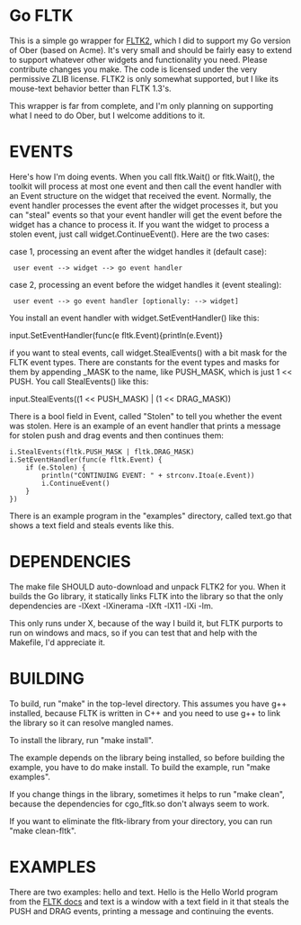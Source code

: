 Go FLTK
=======

This is a simple go wrapper for [FLTK2](http://www.fltk.org/doc-2.0/html/index.html), which I did to support my Go version of Ober (based on Acme).  It's very small and should be fairly easy to extend to support whatever other widgets and functionality you need.  Please contribute changes you make.  The code is licensed under the very permissive ZLIB license.  FLTK2 is only somewhat supported, but I like its mouse-text behavior better than FLTK 1.3's.

This wrapper is far from complete, and I'm only planning on supporting what I need to do Ober, but I welcome additions to it.

EVENTS
======

Here's how I'm doing events.  When you call fltk.Wait() or fltk.Wait(), the toolkit will process at most one event and then call the event handler with an Event structure on the widget that received the event.  Normally, the event handler processes the event after the widget processes it, but you can "steal" events so that your event handler will get the event before the widget has a chance to process it.  If you want the widget to process a stolen event, just call widget.ContinueEvent().  Here are the two cases:

case 1, processing an event after the widget handles it (default case):

     user event --> widget --> go event handler

case 2, processing an event before the widget handles it (event stealing):

     user event --> go event handler [optionally: --> widget]

You install an event handler with widget.SetEventHandler() like this:

input.SetEventHandler(func(e fltk.Event){println(e.Event)}

if you want to steal events, call widget.StealEvents() with a bit mask for the FLTK event types.  There are constants for the event types and masks for them by appending _MASK to the name, like PUSH_MASK, which is just 1 << PUSH.  You call StealEvents() like this:

input.StealEvents((1 << PUSH_MASK) | (1 << DRAG_MASK))

There is a bool field in Event, called "Stolen" to tell you whether the event was stolen.  Here is an example of an event handler that prints a message for stolen push and drag events and then continues them:

	i.StealEvents(fltk.PUSH_MASK | fltk.DRAG_MASK)
	i.SetEventHandler(func(e fltk.Event) {
		if (e.Stolen) {
			println("CONTINUING EVENT: " + strconv.Itoa(e.Event))
			i.ContinueEvent()
		}
	})

There is an example program in the "examples" directory, called text.go that shows a text field and steals events like this.


DEPENDENCIES
============
The make file SHOULD auto-download and unpack FLTK2 for you.  When it builds the Go library, it statically links FLTK into the library so that the only dependencies are -lXext -lXinerama -lXft -lX11 -lXi -lm.

This only runs under X, because of the way I build it, but FLTK purports to run on windows and macs, so if you can test that and help with the Makefile, I'd appreciate it.


BUILDING
========
To build, run "make" in the top-level directory.  This assumes you have g++ installed, because FLTK is written in C++ and you need to use g++ to link the library so it can resolve mangled names.

To install the library, run "make install".

The example depends on the library being installed, so before building the example, you have to do make install.  To build the example, run "make examples".

If you change things in the library, sometimes it helps to run "make clean", because the dependencies for cgo_fltk.so don't always seem to work.

If you want to eliminate the fltk-library from your directory, you can run "make clean-fltk".


EXAMPLES
========
There are two examples: hello and text.  Hello is the Hello World program from the [FLTK docs](http://www.fltk.org/doc-2.0/html/index.html) and text is a window with a text field in it that steals the PUSH and DRAG events, printing a message and continuing the events.
